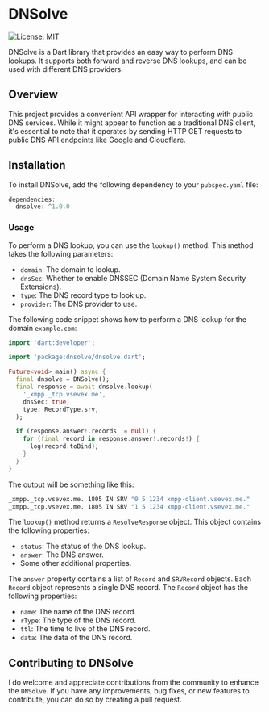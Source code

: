 # DNSolve

[![License: MIT][license_badge]][license_link]

DNSolve is a Dart library that provides an easy way to perform DNS lookups. It supports both forward and reverse DNS lookups, and can be used with different DNS providers.

## Overview

This project provides a convenient API wrapper for interacting with public DNS services. While it might appear to function as a traditional DNS client, it's essential to note that it operates by sending HTTP GET requests to public DNS API endpoints like Google and Cloudflare.

## Installation

To install DNSolve, add the following dependency to your `pubspec.yaml` file:

```dart
dependencies:
  dnsolve: ^1.0.0
```

### Usage

To perform a DNS lookup, you can use the `lookup()` method. This method takes the following parameters:

- `domain`: The domain to lookup.
- `dnsSec`: Whether to enable DNSSEC (Domain Name System Security Extensions).
- `type`: The DNS record type to look up.
- `provider`: The DNS provider to use.

The following code snippet shows how to perform a DNS lookup for the domain `example.com`:

```dart
import 'dart:developer';

import 'package:dnsolve/dnsolve.dart';

Future<void> main() async {
  final dnsolve = DNSolve();
  final response = await dnsolve.lookup(
    '_xmpp._tcp.vsevex.me',
    dnsSec: true,
    type: RecordType.srv,
  );

  if (response.answer!.records != null) {
    for (final record in response.answer!.records!) {
      log(record.toBind);
    }
  }
}
```

The output will be something like this:

```bash
_xmpp._tcp.vsevex.me. 1805 IN SRV "0 5 1234 xmpp-client.vsevex.me."
_xmpp._tcp.vsevex.me. 1805 IN SRV "1 5 1234 xmpp-client.vsevex.me."
```

The `lookup()` method returns a `ResolveResponse` object. This object contains the following properties:

- `status`: The status of the DNS lookup.
- `answer`: The DNS answer.
- Some other additional properties.

The `answer` property contains a list of `Record` and `SRVRecord` objects. Each `Record` object represents a single DNS record. The `Record` object has the following properties:

- `name`: The name of the DNS record.
- `rType`: The type of the DNS record.
- `ttl`: The time to live of the DNS record.
- `data`: The data of the DNS record.

## Contributing to DNSolve

I do welcome and appreciate contributions from the community to enhance the `DNSolve`. If you have any improvements, bug fixes, or new features to contribute, you can do so by creating a pull request.

[license_badge]: https://img.shields.io/badge/license-MIT-blue.svg
[license_link]: https://opensource.org/licenses/MIT
